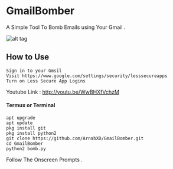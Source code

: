 # GmailBomber
A Simple Tool To Bomb Emails using Your Gmail .

![alt tag](https://i.ibb.co/7nhgnwB/IMG-20190912-020133.jpg)

## How to Use
```
Sign in to your Gmsil
Visit https://www.google.com/settings/security/lesssecureapps
Turn on Less Secure App Logins
```
Youtube Link : http://youtu.be/WwBHXfVchzM

#### Termux or Terminal
```
apt upgrade
apt update
pkg install git
pkg install python2
git clone https://github.com/ArnabXD/GmailBomber.git
cd GmailBomber
python2 bomb.py
```
Follow The Onscreen Prompts .
